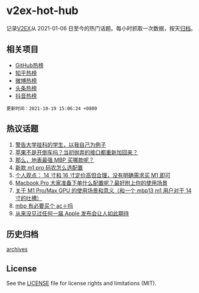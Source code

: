 # v2ex-hot-hub

 记录[V2EX](https://www.v2ex.com/)从 2021-01-06 日至今的热门话题。每小时抓取一次数据，按天[归档](archives)。
 
 ## 相关项目

- [GitHub热榜](https://github.com/lonnyzhang423/github-hot-hub)
- [知乎热榜](https://github.com/lonnyzhang423/zhihu-hot-hub)
- [微博热榜](https://github.com/lonnyzhang423/weibo-hot-hub)
- [头条热榜](https://github.com/lonnyzhang423/toutiao-hot-hub)
- [抖音热榜](https://github.com/lonnyzhang423/douyin-hot-hub)


 `更新时间：2021-10-19 15:06:24 +0800`

## 热议话题

1. [警告大学挂科的学生，以我自己为例子](https://www.v2ex.com/t/808601)
1. [苹果不是开倒车吗？当初抛弃的接口都重新加回来？](https://www.v2ex.com/t/808718)
1. [那么，地表最强 MBP 买哪款呢？](https://www.v2ex.com/t/808681)
1. [新款 m1 pro 码农怎么选配置](https://www.v2ex.com/t/808752)
1. [个人观点： 14 寸和 16 寸定价高但合理，没有明确需求买 M1 即可](https://www.v2ex.com/t/808683)
1. [Macbook Pro 大家准备下单什么配置呢？最好附上你的使用场景](https://www.v2ex.com/t/808777)
1. [关于 M1 Pro/Max GPU 的使用场景和意义（和一个 mbp13 m1 用户对于 14 寸的吐槽）](https://www.v2ex.com/t/808699)
1. [mbp 有必要买个 ac＋吗](https://www.v2ex.com/t/808714)
1. [从来没见过任何一届 Apple 发布会让人如此期待](https://www.v2ex.com/t/808652)

## 历史归档

[archives](archives)

## License

See the [LICENSE](LICENSE) file for license rights and limitations (MIT).

